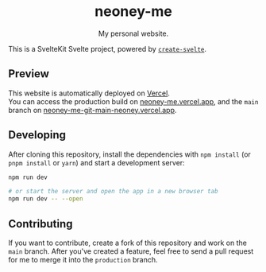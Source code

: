 <h1 align="center">neoney-me</h1>
<p align="center">My personal website.</p>

This is a SvelteKit Svelte project, powered by [`create-svelte`](https://github.com/sveltejs/kit/tree/master/packages/create-svelte).

## Preview

This website is automatically deployed on [Vercel](https://vercel.com).  
You can access the production build on [neoney-me.vercel.app](https://neoney-me.vercel.app), and the `main` branch on [neoney-me-git-main-neoney.vercel.app](https://neoney-me-git-main-neoney.vercel.app).

## Developing

After cloning this repository, install the dependencies with `npm install` (or `pnpm install` or `yarn`) and start a development server:

```bash
npm run dev

# or start the server and open the app in a new browser tab
npm run dev -- --open
```

## Contributing

If you want to contribute, create a fork of this repository and work on the `main` branch.
After you've created a feature, feel free to send a pull request for me to merge it into the `production` branch.
